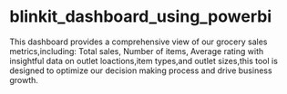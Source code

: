 # blinkit_dashboard_using_powerbi
This dashboard provides a comprehensive view of our grocery sales metrics,including:
Total sales,
Number of items,
Average rating
with insightful data on outlet loactions,item types,and outlet sizes,this tool is designed to optimize our decision making process and drive business growth.
